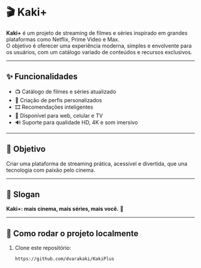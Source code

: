# 🎬 Kaki+

**Kaki+** é um projeto de streaming de filmes e séries inspirado em grandes plataformas como Netflix, Prime Video e Max.  
O objetivo é oferecer uma experiência moderna, simples e envolvente para os usuários, com um catálogo variado de conteúdos e recursos exclusivos.  

---

## ✨ Funcionalidades
- 📺 Catálogo de filmes e séries atualizado  
- 👤 Criação de perfis personalizados  
- 🎞️ Recomendações inteligentes  
- 📱 Disponível para web, celular e TV  
- 🔊 Suporte para qualidade HD, 4K e som imersivo  

---

## 🎯 Objetivo
Criar uma plataforma de streaming prática, acessível e divertida, que una tecnologia com paixão pelo cinema.  

---

## 📌 Slogan
**Kaki+: mais cinema, mais séries, mais você.** 🍿  

---

## 🚀 Como rodar o projeto localmente
1. Clone este repositório:
   ```bash
   https://github.com/dvarakaki/KakiPlus
